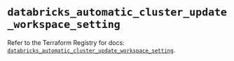 # `databricks_automatic_cluster_update_workspace_setting`

Refer to the Terraform Registry for docs: [`databricks_automatic_cluster_update_workspace_setting`](https://registry.terraform.io/providers/databricks/databricks/1.48.0/docs/resources/automatic_cluster_update_workspace_setting).
